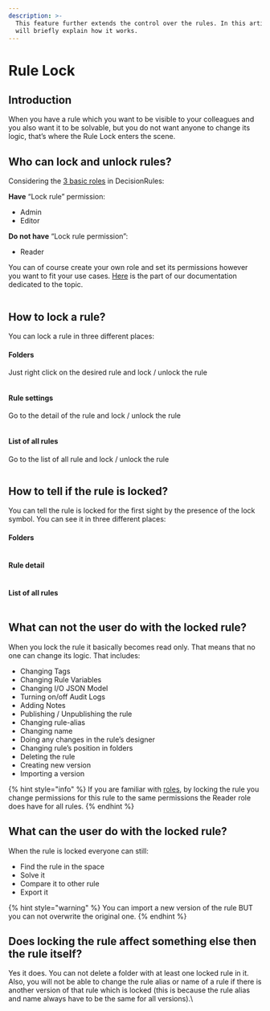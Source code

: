```yaml
---
description: >-
  This feature further extends the control over the rules. In this article we
  will briefly explain how it works.
---
```


# Rule Lock

## Introduction

When you have a rule which you want to be visible to your colleagues and you also want it to be solvable, but you do not want anyone to change its logic, that’s where the Rule Lock enters the scene.

## Who can lock and unlock rules?

Considering the [3 basic roles](../../space/access.md#roles-and-permissions) in DecisionRules:

**Have** “Lock rule” permission:

* Admin
* Editor

**Do not have** “Lock rule permission”:

* Reader

You can of course create your own role and set its permissions however you want to fit your use cases. [Here](../../space/access.md#roles-and-permissions) is the part of our documentation dedicated to the topic.

<figure><img src="../../.gitbook/assets/Screenshot 2023-12-14 at 12.11.54 (1).png" alt=""><figcaption></figcaption></figure>

## How to lock a rule?

You can lock a rule in three different places:

#### Folders

Just right click on the desired rule and lock / unlock the rule

<figure><img src="../../.gitbook/assets/Screenshot 2023-12-14 at 12.15.19.png" alt=""><figcaption></figcaption></figure>

#### Rule settings

Go to the detail of the rule and lock / unlock the rule

<figure><img src="../../.gitbook/assets/Screenshot 2023-12-14 at 12.19.39.png" alt=""><figcaption></figcaption></figure>

#### List of all rules

Go to the list of all rule and lock / unlock the rule

<figure><img src="../../.gitbook/assets/Screenshot 2023-12-14 at 12.18.15 (1).png" alt=""><figcaption></figcaption></figure>

## How to tell if the rule is locked?

You can tell the rule is locked for the first sight by the presence of the lock symbol. You can see it in three different places:

#### Folders

<figure><img src="../../.gitbook/assets/Screenshot 2023-12-14 at 12.24.25.png" alt=""><figcaption></figcaption></figure>

#### Rule detail

<figure><img src="../../.gitbook/assets/Screenshot 2023-12-14 at 12.27.20 (1).png" alt=""><figcaption></figcaption></figure>

#### List of all rules

<figure><img src="../../.gitbook/assets/Screenshot 2023-12-14 at 12.28.23 (1).png" alt=""><figcaption></figcaption></figure>

## What can not the user do with the locked rule?

When you lock the rule it basically becomes read only. That means that no one can change its logic. That includes:

* Changing Tags
* Changing Rule Variables
* Changing I/O JSON Model
* Turning on/off Audit Logs
* Adding Notes
* Publishing / Unpublishing the rule
* Changing rule-alias
* Changing name
* Doing any changes in the rule’s designer
* Changing rule’s position in folders&#x20;
* Deleting the rule
* Creating new version
* Importing a version

{% hint style="info" %}
If you are familiar with [roles](../../space/access.md#roles-and-permissions), by locking the rule you change permissions for this rule to the same permissions the Reader role does have for all rules.
{% endhint %}

## What can the user do with the locked rule?

When the rule is locked everyone can still:

* Find the rule in the space&#x20;
* Solve it
* Compare it to other rule
* Export it

{% hint style="warning" %}
You can import a new version of the rule BUT you can not overwrite the original one.
{% endhint %}

## Does locking the rule affect something else then the rule itself?

Yes it does. You can not delete a folder with at least one locked rule in it. Also, you will not be able to change the rule alias or name of a rule if there is another version of that rule which is locked (this is because the rule alias and name always have to be the same for all versions).\
